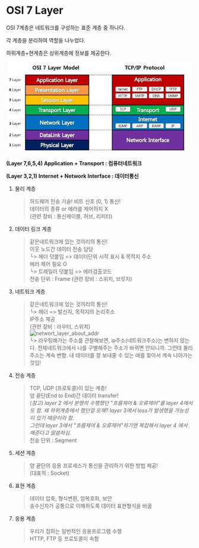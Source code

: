 # OSI 7 Layer

OSI 7계층은 네트워크를 구성하는 표준 계층 중 하나다.

각 계층을 분리하여 역할을 나누었다.

하위계층+현계층은 상위계층에 정보를 제공한다.



![OSI_7_layer](../img/OSI_7_layer.png)

**(Layer 7,6,5,4) Application + Transport : 컴퓨터네트워크**

**(Layer 3,2,1) Internet + Network Interface : 데이터통신**


1. 물리 계층
    > 하드웨어 전송 기술! 비트 신호 (0, 1) 통신! <br>
    데이터의 종류 or 에러를 제어하지 X <br>
    (관련 장비 : 통신케이블, 허브, 리피터)

2.  데이터 링크 계층
    > 같은네트워크에 있는 것끼리의 통신!<br>이웃 노드간 데이터 전송 담당<br>
    └> 헤더 덧붙임 => 데이터단위 시작 표시 & 목적지 주소<br>
    에러 제어 필요 O <br>
    └> 트레일러 덧붙임 => 에러검출코드 <br>
    전송 단위 : Frame
    (관련 장비 : 스위치, 브릿지)
3. 네트워크 계층
    > 같은네트워크에 있는 것끼리의 통신!<br>
    └> 헤더 => 발신지, 목적지의 논리주소<br>
    IP주소 제공<br>
    (관련 장비 : 라우터, 스위치)<br>
    ![networt_layer_about_addr](../img/네트워크계층_주소관련.png)<br>
    └> 라우팅해가는 주소를 관찰해보면, ip주소(네트워크주소)는 변하지 않는다. 전체네트워크에서 나를 구별해주는 주소가 바뀌면 안되니까. 그런데 물리주소는 계속 변함. 내 데이터를 잘 보내줄 수 있는 애를 찾아서 계속 나아가는 것임!


4. 전송 계층 
    > TCP, UDP (프로토콜)이 있는 계층!<br>
    양 끝단(End to End)간 데이터 transfer!<br>
    *(참고)  layer 2 에서 분명히 수행했던 "흐름제어 & 오류제어"를 layer 4에서 또 함. 왜 하위계층에서 했던걸 또해? layer 3에서 loss가 발생했을 가능성이 있기 때문이라 함.<br> 그런데 layer 3에서 "흐름제어 & 오류제어"하기엔 복잡해서 layer 4 에서 해준다고 말씀하심.*<br> 
    전송 단위 : Segment


5. 세션 계층
    > 양 끝단의 응용 프로세스가 통신을 관리하기 위한 방법 제공!<br>
    (대표적 : Socket)<br>

6. 표현 계층
    > 데이터 압축, 형식변환, 암복호화, 보안<br>
    송수신자가 공통으로 이해하도록 데이터 표현형식을 바꿈<br>

7. 응용 계층
    > 우리가 접하는 일반적인 응용프로그램 수행<br>
    HTTP, FTP 등 프로토콜이 속함
